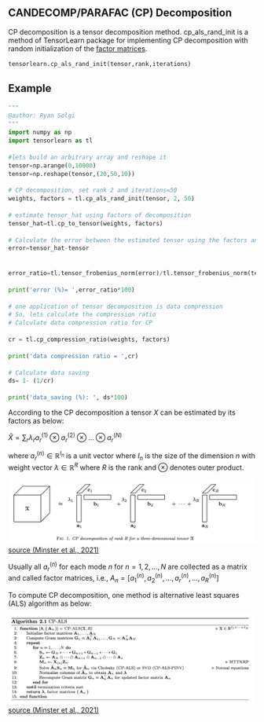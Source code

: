 ## CANDECOMP/PARAFAC (CP) Decomposition

CP decomposition is a tensor decomposition method. cp_als_rand_init is a method of TensorLearn package for implementing CP decomposition with random initialization of the [factor matrices](#factormatrices-id).


```python
tensorlearn.cp_als_rand_init(tensor,rank,iterations)
```

## Example
```python
"""
@author: Ryan Solgi
"""
import numpy as np
import tensorlearn as tl

#lets build an arbitrary array and reshape it
tensor=np.arange(0,10000)
tensor=np.reshape(tensor,(20,50,10))

# CP decomposition, set rank 2 and iterations=50
weights, factors = tl.cp_als_rand_init(tensor, 2, 50)

# estimate tensor_hat using factors of decomposition
tensor_hat=tl.cp_to_tensor(weights, factors)

# Calculate the error between the estimated tensor using the factors and the original tensor
error=tensor_hat-tensor


error_ratio=tl.tensor_frobenius_norm(error)/tl.tensor_frobenius_norm(tensor)

print('error (%)= ',error_ratio*100)

# one application of tensor decomposition is data compression
# So, lets calculate the compression ratio
# Calculate data compression ratio for CP

cr = tl.cp_compression_ratio(weights, factors)

print('data compression ratio = ',cr)

# Calculate data saving 
ds= 1- (1/cr)

print('data_saving (%): ', ds*100)
```

According to the CP decomposition a tensor $X$ can be estimated by its factors as below:

$\hat{X} = \sum_r \lambda_{r} a_r^{(1)} \otimes a_r^{(2)} \otimes ... \otimes a_r^{(N)}$

where $a_r^{(n)} \in \mathbb{R}^{I_n}$ is a unit vector where $I_n$ is the size of the dimension $n$ with weight vector $\lambda \in \mathbb{R}^{R}$ where $R$ is the rank and $\otimes$ denotes outer product. 

![](https://github.com/rmsolgi/TensorLearn/blob/main/CP_decomposition/CP%20Fig.png)
[source (Minster et al., 2021)](https://arxiv.org/abs/2112.10855)

<a name="factormatrices-id"></a>Usually all $a_r^{(n)}$ for each mode $n$ for $n=1,2,...,N$ are collected as a matrix and called factor matrices, i.e., $A_n=[a_1^{(n)},a_2^{(n)},...,a_r^{(n)},...,a_R^{(n)}]$


To compute CP decomposition, one method is alternative least squares (ALS) algorithm as below:

![](https://github.com/rmsolgi/TensorLearn/blob/main/CP_decomposition/cp_als_algorithm.png)
[source (Minster et al., 2021)](https://arxiv.org/abs/2112.10855)

